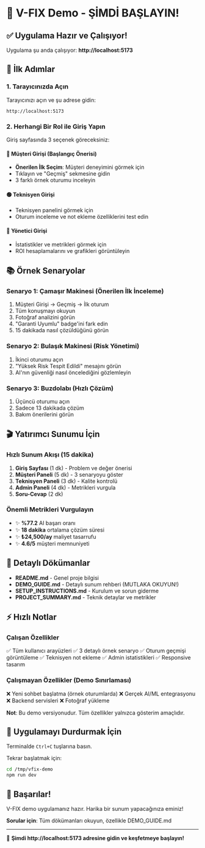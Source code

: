 # 🚀 V-FIX Demo - ŞİMDİ BAŞLAYIN!

## ✅ Uygulama Hazır ve Çalışıyor!

Uygulama şu anda çalışıyor: **http://localhost:5173**

## 🎯 İlk Adımlar

### 1. Tarayıcınızda Açın
Tarayıcınızı açın ve şu adrese gidin:
```
http://localhost:5173
```

### 2. Herhangi Bir Rol ile Giriş Yapın
Giriş sayfasında 3 seçenek göreceksiniz:

#### 🔵 Müşteri Girişi (Başlangıç Önerisi)
- **Önerilen İlk Seçim**: Müşteri deneyimini görmek için
- Tıklayın ve "Geçmiş" sekmesine gidin
- 3 farklı örnek oturumu inceleyin

#### 🟢 Teknisyen Girişi
- Teknisyen panelini görmek için
- Oturum inceleme ve not ekleme özelliklerini test edin

#### 🔴 Yönetici Girişi  
- İstatistikler ve metrikleri görmek için
- ROI hesaplamalarını ve grafikleri görüntüleyin

## 📚 Örnek Senaryolar

### Senaryo 1: Çamaşır Makinesi (Önerilen İlk İnceleme)
1. Müşteri Girişi → Geçmiş → İlk oturum
2. Tüm konuşmayı okuyun
3. Fotoğraf analizini görün
4. "Garanti Uyumlu" badge'ini fark edin
5. 15 dakikada nasıl çözüldüğünü görün

### Senaryo 2: Bulaşık Makinesi (Risk Yönetimi)
1. İkinci oturumu açın
2. "Yüksek Risk Tespit Edildi" mesajını görün
3. AI'nın güvenliği nasıl öncelediğini gözlemleyin

### Senaryo 3: Buzdolabı (Hızlı Çözüm)
1. Üçüncü oturumu açın
2. Sadece 13 dakikada çözüm
3. Bakım önerilerini görün

## 🎬 Yatırımcı Sunumu İçin

### Hızlı Sunum Akışı (15 dakika)
1. **Giriş Sayfası** (1 dk) - Problem ve değer önerisi
2. **Müşteri Paneli** (5 dk) - 3 senaryoyu göster
3. **Teknisyen Paneli** (3 dk) - Kalite kontrolü
4. **Admin Paneli** (4 dk) - Metrikleri vurgula
5. **Soru-Cevap** (2 dk)

### Önemli Metrikleri Vurgulayın
- ✨ **%77.2** AI başarı oranı
- ✨ **18 dakika** ortalama çözüm süresi
- ✨ **₺24,500/ay** maliyet tasarrufu
- ✨ **4.6/5** müşteri memnuniyeti

## 📖 Detaylı Dökümanlar

- **README.md** - Genel proje bilgisi
- **DEMO_GUIDE.md** - Detaylı sunum rehberi (MUTLAKA OKUYUN!)
- **SETUP_INSTRUCTIONS.md** - Kurulum ve sorun giderme
- **PROJECT_SUMMARY.md** - Teknik detaylar ve metrikler

## ⚡ Hızlı Notlar

### Çalışan Özellikler
✅ Tüm kullanıcı arayüzleri
✅ 3 detaylı örnek senaryo
✅ Oturum geçmişi görüntüleme
✅ Teknisyen not ekleme
✅ Admin istatistikleri
✅ Responsive tasarım

### Çalışmayan Özellikler (Demo Sınırlaması)
❌ Yeni sohbet başlatma (örnek oturumlarda)
❌ Gerçek AI/ML entegrasyonu
❌ Backend servisleri
❌ Fotoğraf yükleme

**Not**: Bu demo versiyonudur. Tüm özellikler yalnızca gösterim amaçlıdır.

## 🛑 Uygulamayı Durdurmak İçin

Terminalde `Ctrl+C` tuşlarına basın.

Tekrar başlatmak için:
```bash
cd /tmp/vfix-demo
npm run dev
```

## 🎉 Başarılar!

V-FIX demo uygulamanız hazır. Harika bir sunum yapacağınıza eminiz!

**Sorular için**: Tüm dökümanları okuyun, özellikle DEMO_GUIDE.md

---

🚀 **Şimdi http://localhost:5173 adresine gidin ve keşfetmeye başlayın!**

